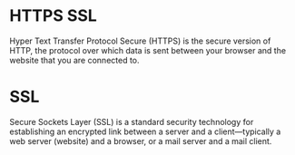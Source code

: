 # HTTPS SSL
Hyper Text Transfer Protocol Secure (HTTPS) is the secure version of HTTP, the protocol over which data is sent between your browser and the website that you are connected to.

# SSL
Secure Sockets Layer (SSL) is a standard security technology for establishing an encrypted link between a server and a client—typically a web server (website) and a browser, or a mail server and a mail client.
